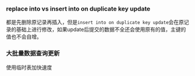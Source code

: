 ### replace into vs insert into on duplicate key update

都是先删除原记录再插入，但是`insert into on duplicate key update`会在原记录的基础上进行修改，如果update后提交的数据不全还会使用原有的值，主键的值也不会自增。

### 大批量数据查询更新

使用临时表加快速度

